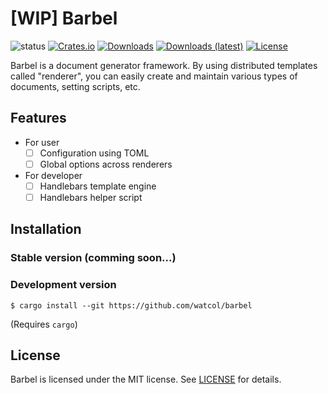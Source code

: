 # [WIP] Barbel
![status](https://img.shields.io/badge/status-WIP-red)
[![Crates.io](https://img.shields.io/crates/v/barbel)](https://crates.io/crates/barbel)
[![Downloads](https://img.shields.io/crates/d/barbel)](https://crates.io/crates/barbel)
[![Downloads (latest)](https://img.shields.io/crates/dv/barbel)](https://crates.io/crates/barbel)
[![License](https://img.shields.io/crates/l/barbel)](https://github.com/watcol/barbel/blob/main/LICENSE)

Barbel is a document generator framework. By using distributed templates called "renderer",
you can easily create and maintain various types of documents, setting scripts, etc.

## Features
- For user
  - [ ] Configuration using TOML
  - [ ] Global options across renderers
- For developer
  - [ ] Handlebars template engine
  - [ ] Handlebars helper script

## Installation 
### Stable version (comming soon...)
### Development version
```shell
$ cargo install --git https://github.com/watcol/barbel
```
(Requires `cargo`)

## License
Barbel is licensed under the MIT license. See [LICENSE](https://github.com/watcol/barbel/blob/main/LICENSE)
for details.
